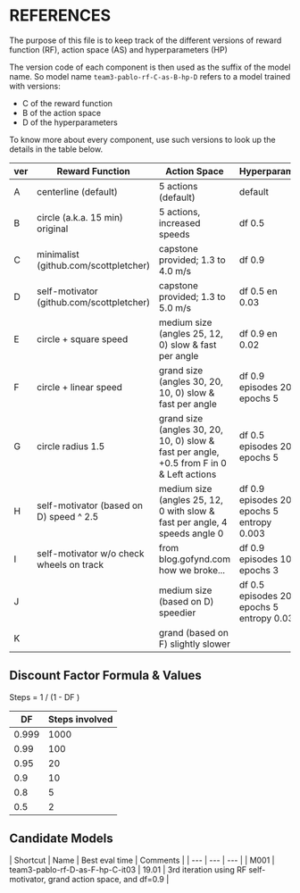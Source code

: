 # REFERENCES

The purpose of this file is to keep track of the different versions of reward function (RF), action space (AS) and hyperparameters (HP)

The version code of each component is then used as the suffix of the model name.
So model name `team3-pablo-rf-C-as-B-hp-D` refers to a model trained with versions:
* C of the reward function
* B of the action space
* D of the hyperparameters

To know more about every component, use such versions to look up the details in the table below.

| ver | Reward Function      | Action Space        | Hyperparams |
|-----|----------------------|---------------------|-------------|
| A   | centerline (default) | 5 actions (default) | default |
| B   | circle (a.k.a. 15 min) original | 5 actions, increased speeds  | df 0.5 |
| C   | minimalist (github.com/scottpletcher) | capstone provided; 1.3 to 4.0 m/s | df 0.9 |
| D   | self-motivator (github.com/scottpletcher)  | capstone provided; 1.3 to 5.0 m/s | df 0.5 en 0.03 |
| E   | circle + square speed  | medium size (angles 25, 12, 0) slow & fast per angle | df 0.9 en 0.02  |
| F   | circle + linear speed  | grand size (angles 30, 20, 10, 0) slow & fast per angle | df 0.9 episodes 20 epochs 5  |
| G   | circle radius 1.5  | grand size (angles 30, 20, 10, 0) slow & fast per angle, +0.5 from F in 0 & Left actions | df 0.5 episodes 20 epochs 5  |
| H   | self-motivator (based on D) speed ^ 2.5  | medium size (angles 25, 12, 0 with slow & fast per angle, 4 speeds angle 0  | df 0.9 episodes 20 epochs 5 entropy 0.003  |
| I   | self-motivator w/o check wheels on track  | from blog.gofynd.com how we broke...  | df 0.9 episodes 10 epochs 3  |
| J   |   | medium size (based on D) speedier  | df 0.5 episodes 20 epochs 5 entropy 0.03  |
| K   |   | grand (based on F) slightly slower  |   |
 
## Discount Factor Formula & Values

Steps = 1 / (1 - DF )

| DF | Steps involved |
|----|----------------|
| 0.999 | 1000 |
| 0.99 | 100 |
| 0.95 | 20 |
| 0.9 | 10 |
| 0.8 | 5 |
| 0.5 | 2 |

## Candidate Models

| Shortcut | Name | Best eval time | Comments |
| --- | --- | --- |
| M001 | team3-pablo-rf-D-as-F-hp-C-it03 | 19.01 | 3rd iteration using RF self-motivator, grand action space, and df=0.9 |
